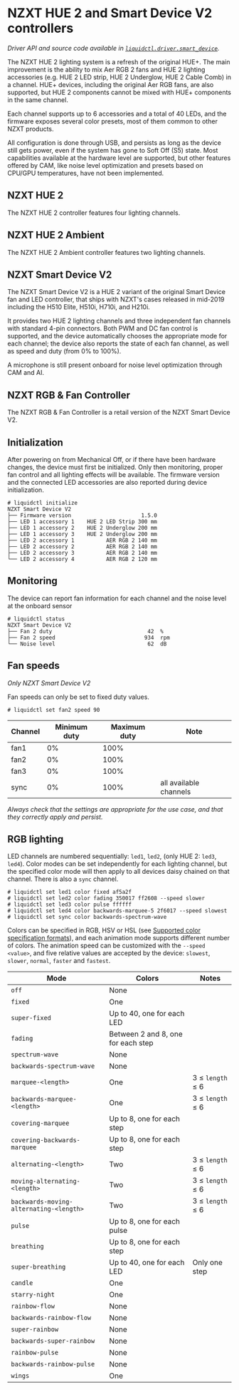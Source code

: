 # NZXT HUE 2 and Smart Device V2 controllers
_Driver API and source code available in [`liquidctl.driver.smart_device`](../liquidctl/driver/smart_device.py)._

The NZXT HUE 2 lighting system is a refresh of the original HUE+.  The main improvement is the ability to mix Aer RGB 2 fans and HUE 2 lighting accessories (e.g. HUE 2 LED strip, HUE 2 Underglow, HUE 2 Cable Comb) in a channel.  HUE+ devices, including the original Aer RGB fans, are also supported, but HUE 2 components cannot be mixed with HUE+ components in the same channel.

Each channel supports up to 6 accessories and a total of 40 LEDs, and the firmware exposes several color presets, most of them common to other NZXT products.

All configuration is done through USB, and persists as long as the device still gets power, even if the system has gone to Soft Off (S5) state.  Most capabilities available at the hardware level are supported, but other features offered by CAM, like noise level optimization and presets based on CPU/GPU temperatures, have not been implemented.


## NZXT HUE 2

The NZXT HUE 2 controller features four lighting channels.


## NZXT HUE 2 Ambient

The NZXT HUE 2 Ambient controller features two lighting channels.


## NZXT Smart Device V2

The NZXT Smart Device V2 is a HUE 2 variant of the original Smart Device fan and LED controller, that ships with NZXT's cases released in mid-2019 including the H510 Elite, H510i, H710i, and H210i.

It provides two HUE 2 lighting channels and three independent fan channels with standard 4-pin connectors.  Both PWM and DC fan control is supported, and the device automatically chooses the appropriate mode for each channel; the device also reports the state of each fan channel, as well as speed and duty (from 0% to 100%).

A microphone is still present onboard for noise level optimization through CAM and AI.


## NZXT RGB & Fan Controller

The NZXT RGB & Fan Controller is a retail version of the NZXT Smart Device V2.


## Initialization

After powering on from Mechanical Off, or if there have been hardware changes, the device must first be initialized.  Only then monitoring, proper fan control and all lighting effects will be available.  The firmware version and the connected LED accessories are also reported during device initialization.

```
# liquidctl initialize
NZXT Smart Device V2
├── Firmware version                      1.5.0  
├── LED 1 accessory 1    HUE 2 LED Strip 300 mm  
├── LED 1 accessory 2    HUE 2 Underglow 200 mm  
├── LED 1 accessory 3    HUE 2 Underglow 200 mm  
├── LED 2 accessory 1          AER RGB 2 140 mm  
├── LED 2 accessory 2          AER RGB 2 140 mm  
├── LED 2 accessory 3          AER RGB 2 140 mm  
└── LED 2 accessory 4          AER RGB 2 120 mm  
```


## Monitoring

The device can report fan information for each channel and the noise level at the onboard sensor

```
# liquidctl status
NZXT Smart Device V2
├── Fan 2 duty                              42  %
├── Fan 2 speed                            934  rpm
└── Noise level                             62  dB
```


## Fan speeds

_Only NZXT Smart Device V2_

Fan speeds can only be set to fixed duty values.

```
# liquidctl set fan2 speed 90
```

| Channel | Minimum duty | Maximum duty | Note |
| --- | --- | --- | - |
| fan1 | 0% | 100% ||
| fan2 | 0% | 100% ||
| fan3 | 0% | 100% ||
| sync | 0% | 100% | all available channels |

*Always check that the settings are appropriate for the use case, and that they correctly apply and persist.*


## RGB lighting

LED channels are numbered sequentially: `led1`, `led2`, (only HUE 2: `led3`, `led4`).  Color modes can be set independently for each lighting channel, but the specified color mode will then apply to all devices daisy chained on that channel.  There is also a `sync` channel.

```
# liquidctl set led1 color fixed af5a2f
# liquidctl set led2 color fading 350017 ff2608 --speed slower
# liquidctl set led3 color pulse ffffff
# liquidctl set led4 color backwards-marquee-5 2f6017 --speed slowest
# liquidctl set sync color backwards-spectrum-wave
```

Colors can be specified in RGB, HSV or HSL (see [Supported color specification formats](../README.md#supported-color-specification-formats)), and each animation mode supports different number of colors.  The animation speed can be customized with the `--speed <value>`, and five relative values are accepted by the device: `slowest`, `slower`, `normal`, `faster` and `fastest`.

| Mode | Colors | Notes |
| --- | --- | --- |
| `off` | None |
| `fixed` | One |
| `super-fixed` | Up to 40, one for each LED |
| `fading` | Between 2 and 8, one for each step |
| `spectrum-wave` | None |
| `backwards-spectrum-wave` | None |
| `marquee-<length>` | One | 3 ≤ `length` ≤ 6 |
| `backwards-marquee-<length>` | One | 3 ≤ `length` ≤ 6 |
| `covering-marquee` | Up to 8, one for each step |
| `covering-backwards-marquee` | Up to 8, one for each step |
| `alternating-<length>` | Two | 3 ≤ `length` ≤ 6 |
| `moving-alternating-<length>` | Two | 3 ≤ `length` ≤ 6 |
| `backwards-moving-alternating-<length>` | Two | 3 ≤ `length` ≤ 6 |
| `pulse` | Up to 8, one for each pulse |
| `breathing` | Up to 8, one for each step |
| `super-breathing` | Up to 40, one for each LED | Only one step |
| `candle` | One |
| `starry-night` | One |
| `rainbow-flow` | None |
| `backwards-rainbow-flow` | None |
| `super-rainbow` | None |
| `backwards-super-rainbow` | None |
| `rainbow-pulse` | None |
| `backwards-rainbow-pulse` | None |
| `wings` | One |
